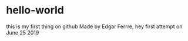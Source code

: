 # hello-world
this is my first thing on github
Made by Edgar Ferrre, hey first attempt on June 25 2019
